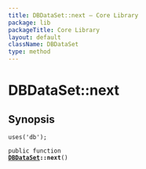 ```yaml
---
title: DBDataSet::next — Core Library
package: lib
packageTitle: Core Library
layout: default
className: DBDataSet
type: method
---
```


# DBDataSet::next

## Synopsis

<code>uses('db');</code>

<code>public function <b><a href="DBDataSet">DBDataSet</a>::next</b>()</code>

